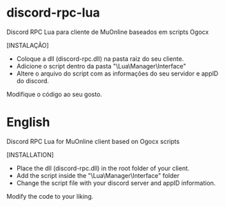 # discord-rpc-lua
Discord RPC Lua para cliente de MuOnline baseados em scripts Ogocx

[INSTALAÇÃO]

- Coloque a dll (discord-rpc.dll) na pasta raiz do seu cliente.
- Adicione o script dentro da pasta "\Lua\Manager\Interface"
- Altere o arquivo do script com as informações do seu servidor e appID do discord.

Modifique o código ao seu gosto.


# English
Discord RPC Lua for MuOnline client based on Ogocx scripts

[INSTALLATION]

- Place the dll (discord-rpc.dll) in the root folder of your client.
- Add the script inside the "\Lua\Manager\Interface" folder
- Change the script file with your discord server and appID information.

Modify the code to your liking.
